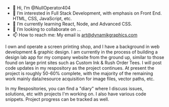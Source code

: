 - 👋 Hi, I’m @NullOperator404
- 👀 I’m interested in Full Stack Development, with emphasis on Front End. HTML, CSS, JavaScript, etc. 
- 🌱 I’m currently learning React, Node, and Advanced CSS. 
- 💞️ I’m looking to collaborate on ...
- 📫 How to reach me: My email is art@dynamikgraphics.com

I own and operate a screen printing shop, and I have a background in web development & graphic design. I am currently in the process of building a design lab app for my company website from the ground up, similar to those found on large print sites
such as Custom Ink & Rush Order Tees. I will post code updates in my respository as the project continues. At present the project is roughly 50-60% complete, with the majority of the remaining work mainly data/resource acquisition for image files, vector paths, etc. 

In my Respositories, you can find a "diary" where I discuss issues, solutions, etc with projects I'm working on. I also have various code snippets. 
Project progress can be tracked as well. 
 
<!---
NullOperator404/NullOperator404 is a ✨ special ✨ repository because its `README.md` (this file) appears on your GitHub profile.
You can click the Preview link to take a look at your changes.
--->
